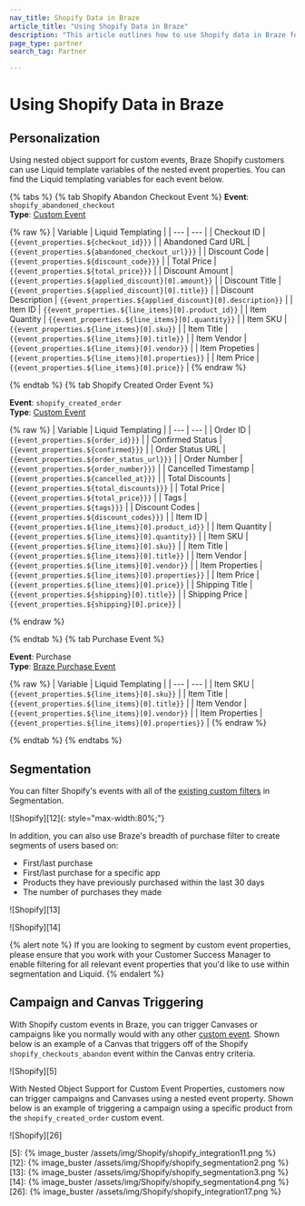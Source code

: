 ```yaml
---
nav_title: Shopify Data in Braze
article_title: "Using Shopify Data in Braze"
description: "This article outlines how to use Shopify data in Braze for personalization and segmentation."
page_type: partner
search_tag: Partner

---
```


# Using Shopify Data in Braze

## Personalization

Using nested object support for custom events, Braze Shopify customers can use Liquid template variables of the nested event properties. You can find the Liquid templating variables for each event below.

{% tabs %}
{% tab Shopify Abandon Checkout Event %}
__Event__: `shopify_abandoned_checkout`<br>
__Type__: [Custom Event]({{site.baseurl}}/user_guide/data_and_analytics/custom_data/custom_events/)

{% raw %}
| Variable | Liquid Templating |
| --- | --- |
| Checkout ID | `{{event_properties.${checkout_id}}}` |
| Abandoned Card URL | `{{event_properties.${abandoned_checkout_url}}}` |
| Discount Code | `{{event_properties.${discount_code}}}` |
| Total Price | `{{event_properties.${total_price}}}` |
| Discount Amount | `{{event_properties.${applied_discount}[0].amount}}` |
| Discount Title | `{{event_properties.${applied_discount}[0].title}}` |
| Discount Description | `{{event_properties.${applied_discount}[0].description}}` |
| Item ID | `{{event_properties.${line_items}[0].product_id}}` |
| Item Quantity | `{{event_properties.${line_items}[0].quantity}}` |
| Item SKU | `{{event_properties.${line_items}[0].sku}}` |
| Item Title | `{{event_properties.${line_items}[0].title}}` |
| Item Vendor | `{{event_properties.${line_items}[0].vendor}}` |
| Item Propeties | `{{event_properties.${line_items}[0].properties}}` |
| Item Price | `{{event_properties.${line_items}[0].price}}` |
{% endraw %}

{% endtab %}
{% tab Shopify Created Order Event %}

__Event__: `shopify_created_order`<br>
__Type__: [Custom Event]({{site.baseurl}}/user_guide/data_and_analytics/custom_data/custom_events/)

{% raw %}
| Variable | Liquid Templating |
| --- | --- |
| Order ID | `{{event_properties.${order_id}}}` |
| Confirmed Status | `{{event_properties.${confirmed}}}` |
| Order Status URL | `{{event_properties.${order_status_url}}}` |
| Order Number | `{{event_properties.${order_number}}}` |
| Cancelled Timestamp | `{{event_properties.${cancelled_at}}}` |
| Total Discounts | `{{event_properties.${total_discounts}}}` |
| Total Price | `{{event_properties.${total_price}}}` |
| Tags | `{{event_properties.${tags}}}` |
| Discount Codes | `{{event_properties.${discount_codes}}}` |
| Item ID | `{{event_properties.${line_items}[0].product_id}}` |
| Item Quantity | `{{event_properties.${line_items}[0].quantity}}` |
| Item SKU | `{{event_properties.${line_items}[0].sku}}` |
| Item Title | `{{event_properties.${line_items}[0].title}}` |
| Item Vendor | `{{event_properties.${line_items}[0].vendor}}` |
| Item Properties | `{{event_properties.${line_items}[0].properties}}` |
| Item Price | `{{event_properties.${line_items}[0].price}}` |
| Shipping Title | `{{event_properties.${shipping}[0].title}}` |
| Shipping Price | `{{event_properties.${shipping}[0].price}}` |

{% endraw %}

{% endtab %}
{% tab Purchase Event %}

__Event__: Purchase<br>
__Type__: [Braze Purchase Event]({{site.baseurl}}/user_guide/data_and_analytics/custom_data/purchase_events/)

{% raw %}
| Variable | Liquid Templating |
| --- | --- |
| Item SKU | `{{event_properties.${line_items}[0].sku}}` |
| Item Title  | `{{event_properties.${line_items}[0].title}}` |
| Item Vendor | `{{event_properties.${line_items}[0].vendor}}` |
|  Item Properties | `{{event_properties.${line_items}[0].properties}}` |
{% endraw %}

{% endtab %}
{% endtabs %}

## Segmentation

You can filter Shopify's events with all of the [existing custom filters]({{site.baseurl}}/user_guide/data_and_analytics/custom_data/custom_events/) in Segmentation. 

![Shopify][12]{: style="max-width:80%;"}

In addition, you can also use Braze's breadth of purchase filter to create segments of users based on:
- First/last purchase
- First/last purchase for a specific app
- Products they have previously purchased within the last 30 days
- The number of purchases they made

![Shopify][13]

![Shopify][14]

{% alert note %}
If you are looking to segment by custom event properties, please ensure that you work with your Customer Success Manager to enable filtering for all relevant event properties that you'd like to use within segmentation and Liquid.
{% endalert %} 

## Campaign and Canvas Triggering 

With Shopify custom events in Braze, you can trigger Canvases or campaigns like you normally would with any other [custom event]({{site.baseurl}}/user_guide/data_and_analytics/custom_data/custom_events/#custom-event-storage). Shown below is an example of a Canvas that triggers off of the Shopify `shopify_checkouts_abandon` event within the Canvas entry criteria. 

![Shopify][5]

With Nested Object Support for Custom Event Properties, customers now can trigger campaigns and Canvases using a nested event property. Shown below is an example of triggering a campaign using a specific product from the `shopify_created_order` custom event.

![Shopify][26]

[5]: {% image_buster /assets/img/Shopify/shopify_integration11.png %}  
[12]: {% image_buster /assets/img/Shopify/shopify_segmentation2.png %} 
[13]: {% image_buster /assets/img/Shopify/shopify_segmentation3.png %} 
[14]: {% image_buster /assets/img/Shopify/shopify_segmentation4.png %}   
[26]: {% image_buster /assets/img/Shopify/shopify_integration17.png %}
